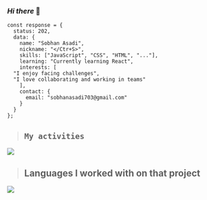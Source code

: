 ### ***Hi there*** 👋

```
const response = {
  status: 202,
  data: {
    name: "Sobhan Asadi",
    nickname: "</Ctr+S>",
    skills: ["JavaScript", "CSS", "HTML", "..."],
    learning: "Currently learning React",
    interests: [
  "I enjoy facing challenges",
  "I love collaborating and working in teams"
    ],
    contact: {
      email: "sobhanasadi703@gmail.com" 
    }
  }
};

```

> ## `My activities`
<img src="https://github-readme-stats.vercel.app/api?username=Sobhan-asadi&show_icons=true&theme=ambient_gradient"/>

> ## Languages ​​I worked with on that project
<img src="https://github-readme-stats.vercel.app/api/top-langs/?username=Sobhan-asadi&hide_progress=true"/>
